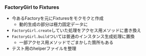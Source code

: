 ### FactoryGirl to Fixtures

* 今あるFactoryを元にFixturesをモクモクと作成
  * 動的生成の部分は極力固定データに
* `FactoryGirl.create`していた処理をアクセス用メソッドに書き換え
* `FactoryGirl.build`ついては普通のインスタンス生成処理に置換
  * 一部アクセス用メソッドでごまかした箇所もある
* テスト用のhelperファイルを整理
